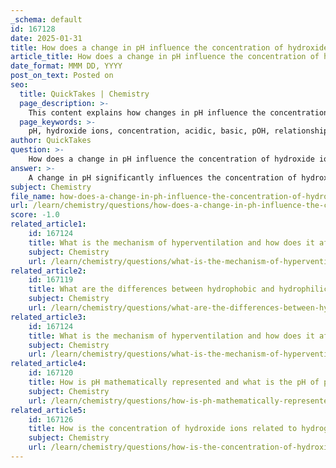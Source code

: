 ```yaml
---
_schema: default
id: 167128
date: 2025-01-31
title: How does a change in pH influence the concentration of hydroxide ions in a solution?
article_title: How does a change in pH influence the concentration of hydroxide ions in a solution?
date_format: MMM DD, YYYY
post_on_text: Posted on
seo:
  title: QuickTakes | Chemistry
  page_description: >-
    This content explains how changes in pH influence the concentration of hydroxide ions in a solution through the relationships between pH, pOH, and ion concentrations.
  page_keywords: >-
    pH, hydroxide ions, concentration, acidic, basic, pOH, relationship, chemistry, hydronium ions, pH scale, logarithm
author: QuickTakes
question: >-
    How does a change in pH influence the concentration of hydroxide ions in a solution?
answer: >-
    A change in pH significantly influences the concentration of hydroxide ions ($[\text{OH}^-]$) in a solution due to the inverse relationship between pH and pOH. The pH scale ranges from 0 to 14, where a pH less than 7 indicates an acidic solution (higher concentration of hydronium ions, $[\text{H}^+]$), and a pH greater than 7 indicates a basic solution (higher concentration of hydroxide ions).\n\nThe relationship between pH and hydroxide ion concentration can be described using the following formulas:\n\n1. The pH of a solution is defined as:\n   $$\n   \text{pH} = -\log_{10} [\text{H}^+]\n   $$\n\n2. The pOH of a solution is defined as:\n   $$\n   \text{pOH} = -\log_{10} [\text{OH}^-]\n   $$\n\n3. The relationship between pH and pOH is given by:\n   $$\n   \text{pH} + \text{pOH} = 14\n   $$\n\nFrom these relationships, we can derive how a change in pH affects the concentration of hydroxide ions. For example, if the pH of a solution increases (becomes more basic), the pOH decreases, leading to an increase in the concentration of hydroxide ions. Conversely, if the pH decreases (becomes more acidic), the pOH increases, resulting in a decrease in the concentration of hydroxide ions.\n\nTo illustrate this with an example, consider a solution with a pH of 10:\n- The pOH can be calculated as:\n  $$\n  \text{pOH} = 14 - \text{pH} = 14 - 10 = 4\n  $$\n- The concentration of hydroxide ions can then be calculated:\n  $$\n  [\text{OH}^-] = 10^{-\text{pOH}} = 10^{-4} \text{ mol/L} = 1 \times 10^{-4} \text{ M}\n  $$\n\nIf the pH changes to 12:\n- The new pOH is:\n  $$\n  \text{pOH} = 14 - 12 = 2\n  $$\n- The new concentration of hydroxide ions is:\n  $$\n  [\text{OH}^-] = 10^{-2} \text{ mol/L} = 1 \times 10^{-2} \text{ M}\n  $$\n\nThis demonstrates that as the pH increases from 10 to 12, the concentration of hydroxide ions increases from $1 \times 10^{-4} \text{ M}$ to $1 \times 10^{-2} \text{ M}$.\n\nIn summary, a change in pH directly affects the concentration of hydroxide ions in a solution, with higher pH values corresponding to higher concentrations of hydroxide ions and lower pH values corresponding to lower concentrations.
subject: Chemistry
file_name: how-does-a-change-in-ph-influence-the-concentration-of-hydroxide-ions-in-a-solution.md
url: /learn/chemistry/questions/how-does-a-change-in-ph-influence-the-concentration-of-hydroxide-ions-in-a-solution
score: -1.0
related_article1:
    id: 167124
    title: What is the mechanism of hyperventilation and how does it affect blood chemistry?
    subject: Chemistry
    url: /learn/chemistry/questions/what-is-the-mechanism-of-hyperventilation-and-how-does-it-affect-blood-chemistry
related_article2:
    id: 167119
    title: What are the differences between hydrophobic and hydrophilic substances in terms of their interaction with water?
    subject: Chemistry
    url: /learn/chemistry/questions/what-are-the-differences-between-hydrophobic-and-hydrophilic-substances-in-terms-of-their-interaction-with-water
related_article3:
    id: 167124
    title: What is the mechanism of hyperventilation and how does it affect blood chemistry?
    subject: Chemistry
    url: /learn/chemistry/questions/what-is-the-mechanism-of-hyperventilation-and-how-does-it-affect-blood-chemistry
related_article4:
    id: 167120
    title: How is pH mathematically represented and what is the pH of pure water?
    subject: Chemistry
    url: /learn/chemistry/questions/how-is-ph-mathematically-represented-and-what-is-the-ph-of-pure-water
related_article5:
    id: 167126
    title: How is the concentration of hydroxide ions related to hydrogen ions in a solution?
    subject: Chemistry
    url: /learn/chemistry/questions/how-is-the-concentration-of-hydroxide-ions-related-to-hydrogen-ions-in-a-solution
---
```


&nbsp;